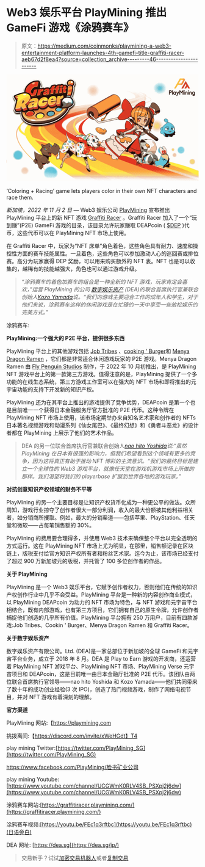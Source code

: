 # Web3 娱乐平台 PlayMining 推出 GameFi 游戏《涂鸦赛车》

> 原文：<https://medium.com/coinmonks/playmining-a-web3-entertainment-platform-launches-4th-gamefi-title-graffiti-racer-aeb67d2f8ea4?source=collection_archive---------46----------------------->

![](img/adbadb2f50d2f223ad8ed152513c811d.png)

‘Coloring + Racing’ game lets players color in their own NFT characters and race them.

*新加坡，2022 年 11 月 2 日* — Web3 娱乐公司 [PlayMining](https://playmining.com) 宣布推出 PlayMining 平台上的新 NFT 游戏 [Graffiti Racer](https://graffitiracer.playmining.com/en/) 。Graffiti Racer 加入了一个“玩到赚”(P2E) GameFi 游戏的目录，该目录允许玩家赚取 DEAPcoin ( [$DEP](https://coinmarketcap.com/currencies/deapcoin/) )代币，这些代币可以在 PlayMining NFT 市场上使用。

在 Graffiti Racer 中，玩家为“NFT 床单”角色着色，这些角色具有耐力、速度和操控性方面的赛车技能属性。一旦着色，这些角色可以参加激动人心的巡回赛或排位赛。高分为玩家赢得 DEP 奖励，可以用来购买额外的 NFT 表。NFT 也是可以收集的，越稀有的技能越强大，角色也可以通过游戏升级。

> *“涂鸦赛车的着色加赛车的组合是一种全新的 NFT 游戏，玩家肯定会喜欢，”运营 PlayMining 的公司* [*数字娱乐资产*](https://dea.sg) *(DEA)的联合首席执行官兼联合创始人*[*Kozo Yamada*](https://www.linkedin.com/in/kozo-yamada-14a56391/)*说。“我们的游戏主要迎合工作的成年人和学生，对于他们来说，涂鸦赛车这样的休闲游戏是在忙碌的一天中享受一些放松娱乐的完美方式。”*

涂鸦赛车:

**PlayMining:一个强大的 P2E 平台，提供很多东西**

PlayMining 平台上的其他游戏包括 [Job Tribes](https://jobtribes.playmining.com/en/) 、[cooking ' Burger](https://www.cookinburger.com/en/)和 [Menya Dragon Ramen](https://dragonramen.flypenguin-games.com/en/) ，它们都是非常适合休闲游戏玩家的 P2E 游戏。Menya Dragon Ramen 由 [Fly Penguin Studios](https://www.flypenguin.jp) 制作，于 2022 年 10 月初推出，是 PlayMining NFT 游戏平台上的第一款第三方游戏。值得注意的是，PlayMining 提供了一个多功能的在线生态系统，第三方游戏工作室可以在强大的 NFT 市场和即将推出的元宇宙功能的支持下开发新的知识产权。

PlayMining 还为在其平台上推出的游戏提供了竞争优势，DEAPcoin 是第一个也是目前唯一一个获得日本金融服务厅官方批准的 P2E 代币。这种令牌在 PlayMining NFT 市场上使用，该市场定期举办来自知名艺术家和创作者的 NFTs 日本著名视频游戏和动漫系列《仙女尾巴》、《最终幻想》和《勇者斗恶龙》的设计者都在 PlayMining 上展示了他们的艺术作品。

> DEA 的另一位联合首席执行官兼联合创始人[*nao hito Yoshida*](https://www.linkedin.com/in/naohito-yoshida-47498836/)*说:“虽然 PlayMining 在日本有很强的影响力，但我们希望看到这个领域有更多的竞争，因为这将真正有助于推动 NFT 博彩的主流意识。“我们的最终目标是建立一个全球性的 Web3 游戏平台，就像任天堂在游戏机游戏市场上所做的那样。我们渴望将我们的 playerbase 扩展到世界各地的游戏玩家。”*

**对抗创意知识产权领域的财务不平等**

PlayMining 的另一个主要目标是让知识产权货币化成为一种更公平的做法。众所周知，游戏行业掠夺了创作者很大一部分利润，收入的最大份额被其他利益相关者，如分销商所攫取。例如，最大的分销渠道——包括苹果、PlayStation、任天堂和微软——占每笔销售额的 30%。

PlayMining 的费用要合理得多，并使用 Web3 技术来确保整个平台以完全透明的方式运行。这在 PlayMining NFT 市场上尤为明显，在那里，销售额记录在区块链上，版税支付给官方知识产权所有者和粉丝艺术家。迄今为止，该市场已经支付了超过 900 万新加坡元的版税，并托管了 100 多位创作者的作品。

**关于 PlayMining**

PlayMining 是一个 Web3 娱乐平台，它赋予创作者权力，否则他们在传统的知识产权创作行业中几乎不会受益。PlayMining 平台是一种新的内容创作商业模式，以 PlayMining DEAPcoin 为动力的 NFT 市场为特色，与 NFT 游戏和元宇宙平台相结合，既有内部游戏，也有第三方项目，它们拥有自己的原生令牌，允许创作者捕捉他们创造的几乎所有价值。PlayMining 平台拥有 250 万用户，目前有四款游戏:Job Tribes、Cookin ' Burger、Menya Dragon Ramen 和 Graffiti Racer。

**关于数字娱乐资产**

数字娱乐资产有限公司。Ltd. (DEA)是一家总部位于新加坡的全球 GameFi 和元宇宙平台业务，成立于 2018 年 8 月。DEA 是 Play to Earn 游戏的开发商，还运营着 PlayMining NFT 游戏平台、PlayMining NFT 市场、PlayMining Verse 元宇宙项目和 DEAPcoin，这是目前唯一由日本金融厅批准的 P2E 代币。该团队由两位联合首席执行官领导——nao hito Yoshida 和 Kozo Yamada——他们共同带来了数十年的成功创业经验(3 次 IPO)，创造了热门视频游戏，制作了网络电视节目，并对 NFT 游戏有着深刻的理解。

**官方渠道**

PlayMining 网站:【https://playmining.com 

挑拨离间:【https://discord.com/invite/xWeHGdt】T4

play mining Twitter:[https://twitter.com/PlayMining_SG](https://twitter.com/PlayMining_SG)

https://www.facebook.com/PlayMining/脸书矿业公司

play mining Youtube:[https://www.youtube.com/channel/UCGWmK0RLV4SB_PSXpj2j6dw](https://www.youtube.com/channel/UCGWmK0RLV4SB_PSXpj2j6dw)

涂鸦赛车网站:[https://graffitiracer.playmining.com/](https://graffitiracer.playmining.com/)

涂鸦赛车视频:[https://youtu.be/FEc1q3rftbc](https://youtu.be/FEc1q3rftbc)(日语旁白)

DEA 网址: [https://dea.sg](https://dea.sg/jp/)

> 交易新手？试试[加密交易机器人](/coinmonks/crypto-trading-bot-c2ffce8acb2a)或者[复制交易](/coinmonks/top-10-crypto-copy-trading-platforms-for-beginners-d0c37c7d698c)